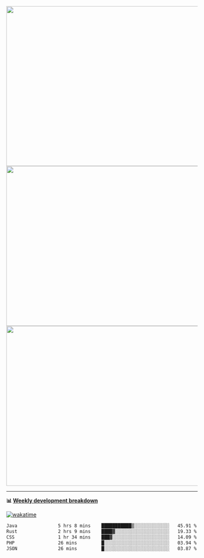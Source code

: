 <p float="left" align="middle"><img src="https://user-images.githubusercontent.com/56089155/195064669-12bd89bb-53c9-44b1-9fd8-993f93f585e1.png" width="600px" height="420px">
<img src="https://user-images.githubusercontent.com/56089155/195064706-c37aa3c8-f669-46c9-abba-1eadcbb910c5.png" width="600px" height="420px">
<img src="https://user-images.githubusercontent.com/56089155/195064753-0de674c7-4fc7-4831-a8a5-402e19cc77be.png" width="600px" height="420px"></p>

<hr />

**📊 [Weekly development breakdown](https://wakatime.com/@Ari24)**

[![wakatime](https://wakatime.com/badge/user/ca34c016-707f-4382-84cf-1823913a1423.svg)](https://wakatime.com/@ca34c016-707f-4382-84cf-1823913a1423)

<!--START_SECTION:waka-->

```txt
Java               5 hrs 8 mins    ███████████▒░░░░░░░░░░░░░   45.91 %
Rust               2 hrs 9 mins    ████▓░░░░░░░░░░░░░░░░░░░░   19.33 %
CSS                1 hr 34 mins    ███▓░░░░░░░░░░░░░░░░░░░░░   14.09 %
PHP                26 mins         █░░░░░░░░░░░░░░░░░░░░░░░░   03.94 %
JSON               26 mins         █░░░░░░░░░░░░░░░░░░░░░░░░   03.87 %
```

<!--END_SECTION:waka-->
